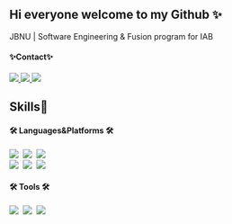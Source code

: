 ## Hi everyone welcome to my Github ✨
JBNU | Software Engineering & Fusion program for IAB

<h4>✨Contact✨</h4>
<div>
  <a href="https://www.linkedin.com/in/sehyun-park-a5377029b/">
    <img src="https://img.shields.io/badge/SehyunPark-0A66C2?style=for-the-badge&logo=LinkedIn"/>
  </a>
  <a href="mailto:hmhlover89@gmail.com">
    <img src="https://img.shields.io/badge/GMail-EA4335?style=for-the-badge&logo=gmail&logoColor=white"/>
  </a>
  <a href="https://hyunny-lifelog.tistory.com/">
    <img src="https://img.shields.io/badge/StudyLog-000000?style=for-the-badge&logo=tistory&logoColor=white"/>
  </a>
</div>


## Skills💪
<h4>🛠 Languages&Platforms 🛠</h4>
<div> 
  <img src="https://img.shields.io/badge/html5-E34F26.svg?style=for-the-badge&logo=html5&logoColor=white" />&nbsp
  <img src="https://img.shields.io/badge/css3-1572B6.svg?style=for-the-badge&logo=css3&logoColor=white" />&nbsp
  <img src="https://img.shields.io/badge/python-3670A0?style=for-the-badge&logo=python&logoColor=ffdd54" />&nbsp
</div>
<div>
  <img src="https://img.shields.io/badge/pandas-150458.svg?style=for-the-badge&logo=pandas&logoColor=white" />&nbsp
  <img src="https://img.shields.io/badge/numpy-4d77cf.svg?style=for-the-badge&logo=numpy&logoColor=white" />&nbsp
  <img src="https://img.shields.io/badge/Matplotlib-11557c.svg?style=for-the-badge&logo=Matplotlib&logoColor=white" />&nbsp
</div>

<h4>🛠 Tools 🛠</h4>
<div>
  <img src="https://img.shields.io/badge/git-F05033.svg?style=for-the-badge&logo=git&logoColor=white" />&nbsp
  <img src="https://img.shields.io/badge/github-181717.svg?style=for-the-badge&logo=github&logoColor=white" />&nbsp
  <img src="https://img.shields.io/badge/Notion-F3F3F3.svg?style=for-the-badge&logo=notion&logoColor=black" />&nbsp
</div>
